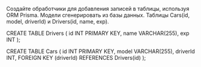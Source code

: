 Создайте обработчики для добавления записей в таблицы, используя ORM Prisma. Модели сгенерировать из базы данных. Таблицы Cars(id, model, driverId) и Drivers(id, name, exp).

CREATE TABLE Drivers (
  id INT PRIMARY KEY,
  name VARCHAR(255),
  exp INT
);

CREATE TABLE Cars (
  id INT PRIMARY KEY,
  model VARCHAR(255),
  driverId INT,
  FOREIGN KEY (driverId) REFERENCES Drivers(id)
);